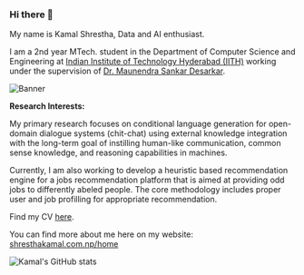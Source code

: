 ### Hi there 👋

My name is Kamal Shrestha, Data and AI enthusiast.

I am a 2nd year MTech. student in the Department of Computer Science and Engineering at [Indian Institute of Technology Hyderabad (IITH)](iith.ac.in) working under the supervision of [Dr. Maunendra Sankar Desarkar](https://people.iith.ac.in/maunendra/index.html).

![Banner](https://github.com/shresthakamal/home/blob/master/images/gallery/mardi/8.webp)


**Research Interests:**

My primary research focuses on conditional language generation for open-domain dialogue systems (chit-chat) using external knowledge integration with the long-term goal of instilling human-like communication, common sense knowledge, and reasoning capabilities in machines.

Currently, I am also working to develop a heuristic based recommendation engine for a jobs recommendation platform that is aimed at providing odd jobs to differently abeled people. The core methodology includes proper user and job profilling for appropriate recommendation.

Find my CV [here](https://shresthakamal.com.np/home/cv/).

You can find more about me here on my website: [shresthakamal.com.np/home](https://shresthakamal.com.np/home/)


![Kamal's GitHub stats](https://github-readme-stats.vercel.app/api?username=shresthakamal&show_icons=true&theme=dark)


